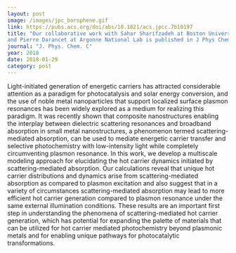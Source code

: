```yaml
---
layout: post
image: /images/jpc_borophene.gif
link: https://pubs.acs.org/doi/abs/10.1021/acs.jpcc.7b10197
title: "Our collaborative work with Sahar Sharifzadeh at Boston University 
and Pierre Darancet at Argonne National Lab is published in J Phys Chem C!"
journal: "J. Phys. Chem. C"
year: 2018
date: 2018-01-29
category: post
---
```

Light-initiated generation of energetic carriers has attracted considerable attention as a paradigm for photocatalysis and solar energy conversion, and the use of noble metal nanoparticles that support localized surface plasmon resonances has been widely explored as a medium for realizing this paradigm. It was recently shown that composite nanostructures enabling the interplay between dielectric scattering resonances and broadband absorption in small metal nanostructures, a phenomenon termed scattering-mediated absorption, can be used to mediate energetic carrier transfer and selective photochemistry with low-intensity light while completely circumventing plasmon resonance. In this work, we develop a multiscale modeling approach for elucidating the hot carrier dynamics initiated by scattering-mediated absorption. Our calculations reveal that unique hot carrier distributions and dynamics arise from scattering-mediated absorption as compared to plasmon excitation and also suggest that in a variety of circumstances scattering-mediated absorption may lead to more efficient hot carrier generation compared to plasmon resonance under the same external illumination conditions. These results are an important first step in understanding the phenomena of scattering-mediated hot carrier generation, which has potential for expanding the palette of materials that can be utilized for hot carrier mediated photochemistry beyond plasmonic metals and for enabling unique pathways for photocatalytic transformations.
